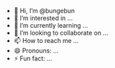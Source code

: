 - 👋 Hi, I’m @bungebun
- 👀 I’m interested in ...
- 🌱 I’m currently learning ...
- 💞️ I’m looking to collaborate on ...  
- 📫 How to reach me ...
- 😄 Pronouns: ...  
- ⚡ Fun fact: ... 
<!---
bungebun/bungebun is a ✨ special ✨ repository because its `README.md` (this file) appears on your GitHub profile.
You can click the Preview link to take a look at your changes.
--->
  
